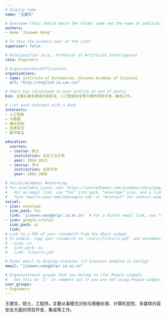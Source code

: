 ```yaml
---
# Display name
name: "王建文"

# Username (this should match the folder name and the name on publications)
authors:
- Name "Jianwen Wang"

# Is this the primary user of the site?
superuser: false

# Role/position (e.g., Professor of Artificial Intelligence)
role: Engineers

# Organizations/Affiliations
organizations:
- name: Institute of Automation, Chinese Academy of Sciences
  url: "http://english.ia.cas.cn/"

# Short bio (displayed in user profile at end of posts)
bio: 主要从事多媒体内容安全、人工智能安全等方面的项目开发、集成工作。

# List each interest with a dash
interests:
- 人工智能
- 大数据
- 模式识别
- 信息安全
- 数字取证

education:
  courses:
  - course: 硕士
    institution: 北京工业大学
    year: 2010-2013
  - course: 学士
    institution: 长安大学
    year: 2004-2008

# Social/Academic Networking
# For available icons, see: https://sourcethemes.com/academic/docs/page-builder/#icons
#   For an email link, use "fas" icon pack, "envelope" icon, and a link in the
#   form "mailto:your-email@example.com" or "#contact" for contact widget.
social:
- icon: envelope
  icon_pack: fas
  link: 'jianwen.wang@nlpr.ia.ac.cn'  # For a direct email link, use "mailto:test@example.org".
- icon: google-scholar
  icon_pack: ai
  link: 
# Link to a PDF of your resume/CV from the About widget.
# To enable, copy your resume/CV to `static/files/cv.pdf` and uncomment the lines below.
# - icon: cv
#   icon_pack: ai
#   link: files/cv.pdf

# Enter email to display Gravatar (if Gravatar enabled in Config)
email: "jianwen.wang@nlpr.ia.ac.cn"

# Organizational groups that you belong to (for People widget)
#   Set this to `[]` or comment out if you are not using People widget.
user_groups:
- Engineers
---
```


王建文，硕士，工程师，主要从事模式识别与图像处理、计算机视觉、多媒体内容安全方面的项目开发、集成等工作。